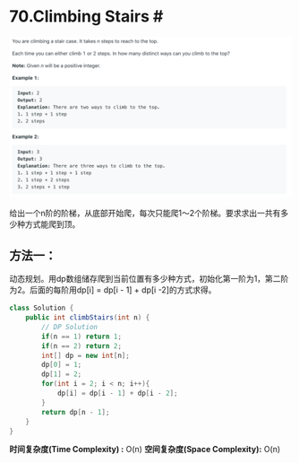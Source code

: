 # 70.Climbing Stairs \#

![](.gitbook/assets/image%20%2839%29.png)

给出一个n阶的阶梯，从底部开始爬，每次只能爬1～2个阶梯。要求求出一共有多少种方式能爬到顶。

## 方法一：

动态规划。用dp数组储存爬到当前位置有多少种方式，初始化第一阶为1，第二阶为2。后面的每阶用dp\[i\] = dp\[i - 1\] + dp\[i -2\]的方式求得。

```java
class Solution {
    public int climbStairs(int n) {
        // DP Solution
        if(n == 1) return 1;
        if(n == 2) return 2;
        int[] dp = new int[n];
        dp[0] = 1;
        dp[1] = 2;
        for(int i = 2; i < n; i++){
            dp[i] = dp[i - 1] + dp[i - 2];
        }
        return dp[n - 1];
    }
}
```

**时间复杂度\(Time Complexity\) :** O\(n\)          **空间复杂度\(Space Complexity\):** O\(n\)

